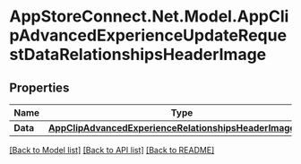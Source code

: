 # AppStoreConnect.Net.Model.AppClipAdvancedExperienceUpdateRequestDataRelationshipsHeaderImage

## Properties

Name | Type | Description | Notes
------------ | ------------- | ------------- | -------------
**Data** | [**AppClipAdvancedExperienceRelationshipsHeaderImageData**](AppClipAdvancedExperienceRelationshipsHeaderImageData.md) |  | [optional] 

[[Back to Model list]](../README.md#documentation-for-models) [[Back to API list]](../README.md#documentation-for-api-endpoints) [[Back to README]](../README.md)

